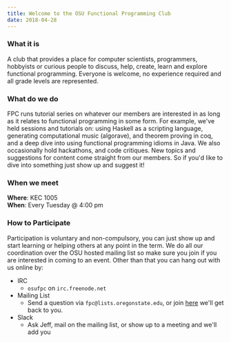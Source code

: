 ```yaml
---
title: Welcome to the OSU Functional Programming Club
date: 2018-04-28
---
```



### What it is
A club that provides a place for computer scientists, programmers, hobbyists or
curious people to discuss, help, create, learn and explore functional
programming. Everyone is welcome, no experience required and all grade levels
are represented.

### What do we do
FPC runs tutorial series on whatever our members are interested in as long as it
relates to functional programming in some form. For example, we've held sessions
and tutorials on: using Haskell as a scripting language, generating
computational music (algorave), and theorem proving in coq, and a deep dive into
using functional programming idioms in Java. We also occasionally hold
hackathons, and code critiques. New topics and suggestions for content come
straight from our members. So if you'd like to dive into something just show up
and suggest it!

### When we meet
**Where**: KEC 1005<br/>
**When**: Every Tuesday @ 4:00 pm

### How to Participate
Participation is voluntary and non-compulsory, you can just show up and start
learning or helping others at any point in the term. We do all our coordination
over the OSU hosted mailing list so make sure you join if you are interested in
coming to an event. Other than that you can hang out with us online by:

  * IRC
    - `osufpc` on `irc.freenode.net`
  * Mailing List
    - Send a question via `fpc@lists.oregonstate.edu`, or join [here](https://lists.oregonstate.edu/mailman/listinfo/fpc) we'll get back to you.
  * Slack
    - Ask Jeff, mail on the mailing list, or show up to a meeting and we'll add you

